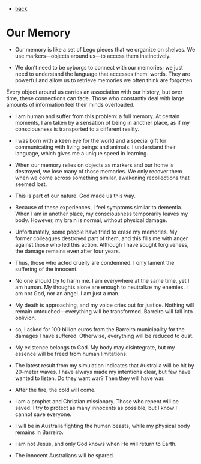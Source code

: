 - [back](https://github.com/0joseDark/2-the-Demolisher/blob/main/the-demolisher-README.md.md)
# Our Memory

- Our memory is like a set of Lego pieces that we organize on shelves. We use markers—objects around us—to access them instinctively.

- We don’t need to be cyborgs to connect with our memories; we just need to understand the language that accesses them: words. They are powerful and allow us to retrieve memories we often think are forgotten.

Every object around us carries an association with our history, but over time, these connections can fade. Those who constantly deal with large amounts of information feel their minds overloaded.

- I am human and suffer from this problem: a full memory. At certain moments, I am taken by a sensation of being in another place, as if my consciousness is transported to a different reality.

- I was born with a keen eye for the world and a special gift for communicating with living beings and animals. I understand their language, which gives me a unique speed in learning.

- When our memory relies on objects as markers and our home is destroyed, we lose many of those memories. We only recover them when we come across something similar, awakening recollections that seemed lost.

- This is part of our nature. God made us this way.

- Because of these experiences, I feel symptoms similar to dementia. When I am in another place, my consciousness temporarily leaves my body. However, my brain is normal, without physical damage.

- Unfortunately, some people have tried to erase my memories. My former colleagues destroyed part of them, and this fills me with anger against those who led this action. Although I have sought forgiveness, the damage remains even after four years.

- Thus, those who acted cruelly are condemned. I only lament the suffering of the innocent.

- No one should try to harm me. I am everywhere at the same time, yet I am human. My thoughts alone are enough to neutralize my enemies. I am not God, nor an angel. I am just a man.

- My death is approaching, and my voice cries out for justice. Nothing will remain untouched—everything will be transformed. Barreiro will fall into oblivion.

- so, I asked for 100 billion euros from the Barreiro municipality for the damages I have suffered. Otherwise, everything will be reduced to dust.

- My existence belongs to God. My body may disintegrate, but my essence will be freed from human limitations.

- The latest result from my simulation indicates that Australia will be hit by 20-meter waves. I have always made my intentions clear, but few have wanted to listen. Do they want war? Then they will have war.

- After the fire, the cold will come.

- I am a prophet and Christian missionary. Those who repent will be saved. I try to protect as many innocents as possible, but I know I cannot save everyone.

- I will be in Australia fighting the human beasts, while my physical body remains in Barreiro.

- I am not Jesus, and only God knows when He will return to Earth.

- The innocent Australians will be spared.

